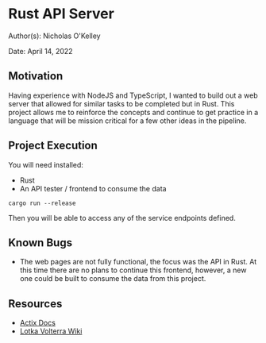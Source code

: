# Rust API Server

Author(s): Nicholas O'Kelley

Date: April 14, 2022

## Motivation

Having experience with NodeJS and TypeScript, I wanted to build out
a web server that allowed for similar tasks to be completed but in Rust. This project allows
me to reinforce the concepts and continue to get practice in a language that will be
mission critical for a few other ideas in the pipeline.

## Project Execution

You will need installed:

- Rust
- An API tester / frontend to consume the data

```
cargo run --release
```

Then you will be able to access any of the service endpoints defined.

## Known Bugs

- The web pages are not fully functional, the focus was the API in Rust. At this time there are no plans to continue this frontend, however, a new one could be built to consume the data from this project.

## Resources

- [Actix Docs](https://actix.rs/docs/whatis/)
- [Lotka Volterra Wiki](https://en.wikipedia.org/wiki/Lotka%E2%80%93Volterra_equations)
